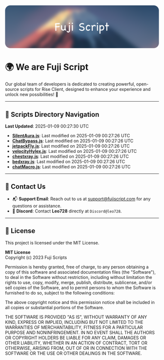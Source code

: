 ![Banner](.github/b.webp)

# 🌍 **We are Fuji Script**

Our global team of developers is dedicated to creating powerful, open-source scripts for Rise Client, designed to enhance your experience and unlock new possibilities! 🌟

---
<!-- SCRIPTS_NAVIGATION_START -->
## 📂 **Scripts Directory Navigation**

**Last Updated**: 2025-01-09 00:27:30 UTC

- **[SilentAura.js](scripts/SilentAura.js)**: Last modified on 2025-01-09 00:27:26 UTC
- **[ChatBypass.js](scripts/ChatBypass.js)**: Last modified on 2025-01-09 00:27:26 UTC
- **[jetpackFly.js](scripts/jetpackFly.js)**: Last modified on 2025-01-09 00:27:26 UTC
- **[velocityHylex.js](scripts/velocityHylex.js)**: Last modified on 2025-01-09 00:27:26 UTC
- **[chestxray.js](scripts/chestxray.js)**: Last modified on 2025-01-09 00:27:26 UTC
- **[bedxray.js](scripts/bedxray.js)**: Last modified on 2025-01-09 00:27:26 UTC
- **[chatMacro.js](scripts/chatMacro.js)**: Last modified on 2025-01-09 00:27:26 UTC

<!-- SCRIPTS_NAVIGATION_END -->

---

## 💬 **Contact Us**  
- 📬 **Support Email**: Reach out to us at [support@fujiscript.com](mailto:support@fujiscript.com) for any questions or assistance.  
- 💬 **Discord**: Contact **Leo728** directly at `Discord@leo728`.

---

## 📜 **License**

This project is licensed under the MIT License.  

**MIT License**  
Copyright (c) 2023 Fuji Scripts  

Permission is hereby granted, free of charge, to any person obtaining a copy of this software and associated documentation files (the "Software"), to deal in the Software without restriction, including without limitation the rights to use, copy, modify, merge, publish, distribute, sublicense, and/or sell copies of the Software, and to permit persons to whom the Software is furnished to do so, subject to the following conditions:  

The above copyright notice and this permission notice shall be included in all copies or substantial portions of the Software.  

THE SOFTWARE IS PROVIDED "AS IS", WITHOUT WARRANTY OF ANY KIND, EXPRESS OR IMPLIED, INCLUDING BUT NOT LIMITED TO THE WARRANTIES OF MERCHANTABILITY, FITNESS FOR A PARTICULAR PURPOSE AND NONINFRINGEMENT. IN NO EVENT SHALL THE AUTHORS OR COPYRIGHT HOLDERS BE LIABLE FOR ANY CLAIM, DAMAGES OR OTHER LIABILITY, WHETHER IN AN ACTION OF CONTRACT, TORT OR OTHERWISE, ARISING FROM, OUT OF OR IN CONNECTION WITH THE SOFTWARE OR THE USE OR OTHER DEALINGS IN THE SOFTWARE.  
